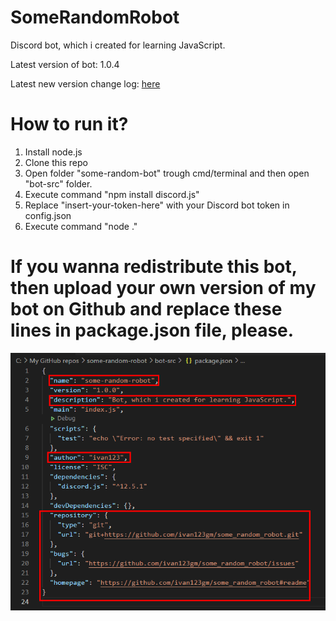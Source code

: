 # SomeRandomRobot
Discord bot, which i created for learning JavaScript.

Latest version of bot: 1.0.4

Latest new version change log: [here](https://github.com/ivan123gm/some-random-robot/commit/273266a21797d0069a7ed1af1f67e2b3803fc75c)
# How to run it?
1. Install node.js
2. Clone this repo
3. Open folder "some-random-bot" trough cmd/terminal and then open "bot-src" folder.
4. Execute command "npm install discord.js"
5. Replace "insert-your-token-here" with your Discord bot token in config.json
6. Execute command "node ."

# If you wanna redistribute this bot, then upload your own version of my bot on Github and replace these lines in package.json file, please.
![replace lines, which i highlighted in red.](/images/img1.png)
